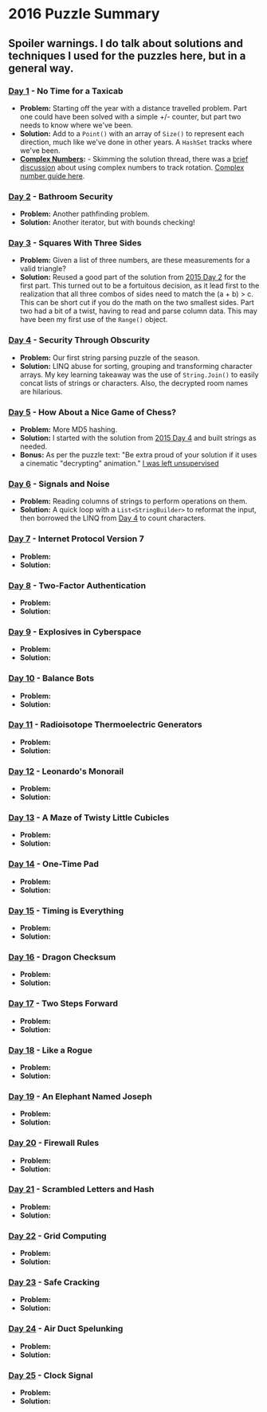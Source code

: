 # 2016 Puzzle Summary 
## Spoiler warnings. I do talk about solutions and techniques I used for the puzzles here, but in a general way.

### [Day 1](Day%2001) - No Time for a Taxicab
- **Problem:** Starting off the year with a distance travelled problem. Part one could have been solved with a simple +/- counter, but part two needs to know where we've been. 
- **Solution:** Add to a `Point()` with an array of `Size()` to represent each direction, much like we've done in other years. A `HashSet` tracks where we've been.
- **[Complex Numbers](Day%2001%20Complex%20Numbers):** - Skimming the solution thread, there was a [brief discussion](https://www.reddit.com/r/adventofcode/comments/5fur6q/comment/dangjvv/) about using complex numbers to track rotation. [Complex number guide here](https://betterexplained.com/articles/a-visual-intuitive-guide-to-imaginary-numbers/). 

### [Day 2](Day%2002) - Bathroom Security
- **Problem:** Another pathfinding problem. 
- **Solution:** Another iterator, but with bounds checking!

### [Day 3](Day%2003) - Squares With Three Sides
- **Problem:** Given a list of three numbers, are these measurements for a valid triangle? 
- **Solution:** Reused a good part of the solution from [2015 Day 2](../2015/Day%2002/) for the first part. This turned out to be a fortuitous decision, as it lead first to the realization that all three combos of sides need to match the (a + b) > c. This can be short cut if you do the math on the two smallest sides. Part two had a bit of a twist, having to read and parse column data. This may have been my first use of the `Range()` object. 

### [Day 4](Day%2004) - Security Through Obscurity
- **Problem:** Our first string parsing puzzle of the season. 
- **Solution:** LINQ abuse for sorting, grouping and transforming character arrays. My key learning takeaway was the use of `String.Join()` to easily concat lists of strings or characters. Also, the decrypted room names are hilarious.

### [Day 5](Day%2005) - How About a Nice Game of Chess?
- **Problem:** More MD5 hashing.
- **Solution:** I started with the solution from [2015 Day 4](../2015/Day%2004/) and built strings as needed.
- **Bonus:** As per the puzzle text: "Be extra proud of your solution if it uses a cinematic "decrypting" animation." [I was left unsupervised](https://www.youtube.com/watch?v=gRoWDbM7zLw)

### [Day 6](Day%2006) - Signals and Noise
- **Problem:** Reading columns of strings to perform operations on them. 
- **Solution:** A quick loop with a `List<StringBuilder>` to reformat the input, then borrowed the LINQ from [Day 4](Day%2004) to count characters.

### [Day 7](Day%2007) - Internet Protocol Version 7
- **Problem:**
- **Solution:**

### [Day 8](Day%2008) - Two-Factor Authentication
- **Problem:**
- **Solution:**

### [Day 9](Day%2009) - Explosives in Cyberspace
- **Problem:**
- **Solution:**

### [Day 10](Day%2010) - Balance Bots
- **Problem:**
- **Solution:**

### [Day 11](Day%2011) - Radioisotope Thermoelectric Generators
- **Problem:**
- **Solution:**

### [Day 12](Day%2012) - Leonardo's Monorail
- **Problem:**
- **Solution:**

### [Day 13](Day%2013) - A Maze of Twisty Little Cubicles
- **Problem:**
- **Solution:**

### [Day 14](Day%2014) - One-Time Pad
- **Problem:**
- **Solution:**

### [Day 15](Day%2015) - Timing is Everything
- **Problem:**
- **Solution:**

### [Day 16](Day%2016) - Dragon Checksum
- **Problem:**
- **Solution:**

### [Day 17](Day%2017) - Two Steps Forward
- **Problem:**
- **Solution:**

### [Day 18](Day%2018) - Like a Rogue
- **Problem:**
- **Solution:**

### [Day 19](Day%2019) - An Elephant Named Joseph
- **Problem:**
- **Solution:**

### [Day 20](Day%2020) - Firewall Rules
- **Problem:**
- **Solution:**

### [Day 21](Day%2021) - Scrambled Letters and Hash
- **Problem:**
- **Solution:**

### [Day 22](Day%2022) - Grid Computing 
- **Problem:**
- **Solution:**

### [Day 23](Day%2023) - Safe Cracking
- **Problem:**
- **Solution:**

### [Day 24](Day%2024) - Air Duct Spelunking
- **Problem:**
- **Solution:**

### [Day 25](Day%2025) - Clock Signal
- **Problem:**
- **Solution:**
